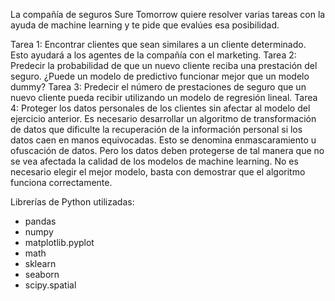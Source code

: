 La compañía de seguros Sure Tomorrow quiere resolver varias tareas con la ayuda de machine learning y te pide que evalúes esa posibilidad.

Tarea 1: Encontrar clientes que sean similares a un cliente determinado. Esto ayudará a los agentes de la compañía con el marketing.
Tarea 2: Predecir la probabilidad de que un nuevo cliente reciba una prestación del seguro. ¿Puede un modelo de predictivo funcionar mejor que un modelo dummy?
Tarea 3: Predecir el número de prestaciones de seguro que un nuevo cliente pueda recibir utilizando un modelo de regresión lineal.
Tarea 4: Proteger los datos personales de los clientes sin afectar al modelo del ejercicio anterior. Es necesario desarrollar un algoritmo de transformación de datos que dificulte la recuperación de la información personal si los datos caen en manos equivocadas. Esto se denomina enmascaramiento u ofuscación de datos. Pero los datos deben protegerse de tal manera que no se vea afectada la calidad de los modelos de machine learning. No es necesario elegir el mejor modelo, basta con demostrar que el algoritmo funciona correctamente.

Librerías de Python utilizadas:
- pandas
- numpy
- matplotlib.pyplot
- math
- sklearn
- seaborn
- scipy.spatial
